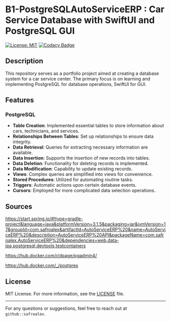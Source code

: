 # B1-PostgreSQLAutoServiceERP : Car Service Database with SwiftUI and PostgreSQL GUI

[![License: MIT](https://img.shields.io/badge/License-MIT-yellow.svg)](https://github.com/safroalex/B1-PostgreSQLAutoServiceERP/blob/main/LICENSE)
[![Codacy Badge](https://app.codacy.com/project/badge/Grade/332eac3df6be4cdf8a9391f1aa6914b6)](https://app.codacy.com/gh/safroalex/B1-PostgreSQLAutoServiceERP/dashboard?utm_source=gh&utm_medium=referral&utm_content=&utm_campaign=Badge_grade)

## Description
This repository serves as a portfolio project aimed at creating a database system for a car service center. The primary focus is on learning and implementing PostgreSQL for database operations, SwiftUI for GUI.

## Features

### PostgreSQL
- **Table Creation**: Implemented essential tables to store information about cars, technicians, and services.
- **Relationships Between Tables**: Set up relationships to ensure data integrity.
- **Data Retrieval**: Queries for extracting necessary information are available.
- **Data Insertion**: Supports the insertion of new records into tables.
- **Data Deletion**: Functionality for deleting records is implemented.
- **Data Modification**: Capability to update existing records.
- **Views**: Complex queries are simplified into views for convenience.
- **Stored Procedures**: Utilized for automating routine tasks.
- **Triggers**: Automatic actions upon certain database events.
- **Cursors**: Employed for more complicated data selection operations.

## Sources
https://start.spring.io/#!type=gradle-project&language=java&platformVersion=3.1.5&packaging=jar&jvmVersion=17&groupId=com.safroalex&artifactId=AutoServiceERP%20&name=AutoServiceERP%20&description=AutoServiceERP%20API&packageName=com.safroalex.AutoServiceERP%20&dependencies=web,data-jpa,postgresql,devtools,testcontainers

https://hub.docker.com/r/dpage/pgadmin4/

https://hub.docker.com/_/postgres


## License

MIT License. For more information, see the [LICENSE](LICENSE) file.

---

For any questions or suggestions, feel free to reach out at `github::safroalex`.
